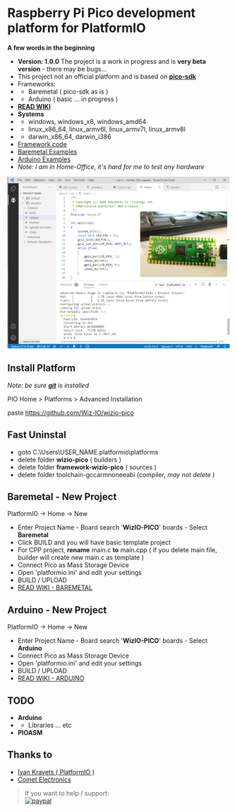 # Raspberry Pi Pico development platform for PlatformIO

**A few words in the beginning**
* **Version: 1.0.0** The project is a work in progress and is **very beta version** - there may be bugs...
* This project not an official platform and is based on [**pico-sdk**](https://github.com/raspberrypi/pico-sdk)
* Frameworks:
* * Baremetal ( pico-sdk as is ) 
* * Arduino ( basic ... in progress )
* [**READ WIKI**](https://github.com/Wiz-IO/wizio-pico/wiki/)
* **Systems**
* * windows, windows_x8, windows_amd64
* * linux_x86_64, linux_armv6l, linux_armv7l, linux_armv8l
* * darwin_x86_64, darwin_i386
* [Framework code](https://github.com/Wiz-IO/framework-wizio-pico)
* [Baremetal Examples](https://github.com/Wiz-IO/wizio-pico/tree/main/examples/baremetal)
* [Arduino Examples](https://github.com/Wiz-IO/wizio-pico/tree/main/examples/arduino)
* _Note: I am in Home-Office, it's hard for me to test any hardware_

![pico](https://raw.githubusercontent.com/Wiz-IO/LIB/master/pico/pio-pico.jpg)

## Install Platform
_Note: be sure [**git**](https://git-scm.com/downloads) is installed_

PIO Home > Platforms > Advanced Installation 

paste https://github.com/Wiz-IO/wizio-pico

## Fast Uninstal
* goto C:\Users\USER_NAME.platformio\platforms 
* delete folder **wizio-pico** ( builders )
* delete folder **framework-wizio-pico** ( sources )
* delete folder toolchain-gccarmnoneeabi (compiler, _may not delete_ )

## Baremetal - New Project
PlatformIO -> Home -> New
* Enter Project Name - Board search '**WizIO-PICO**' boards - Select **Baremetal**
* Click BUILD and you will have basic template project
* For CPP project, **rename** main.c **to** main.cpp ( if you delete main file, builder will create new main.c as template )
* Connect Pico as Mass Storage Device
* Open 'platformio.ini' and edit your settings
* BUILD / UPLOAD
* [READ WIKI - BAREMETAL](https://github.com/Wiz-IO/wizio-pico/wiki/BAREMETAL)

## Arduino - New Project
PlatformIO -> Home -> New
* Enter Project Name - Board search '**WizIO-PICO**' boards - Select **Arduino**
* Connect Pico as Mass Storage Device
* Open 'platformio.ini' and edit your settings
* BUILD / UPLOAD
* [READ WIKI - ARDUINO](https://github.com/Wiz-IO/wizio-pico/wiki/ARDUINO)


## TODO
* **Arduino**
* * Libraries ... etc
* **PIOASM**

## Thanks to

* [Ivan Kravets ( PlatformIO )](https://platformio.org/)
* [Comet Electronics](https://www.comet.bg/en/)

>If you want to help / support:   
[![paypal](https://www.paypalobjects.com/en_US/i/btn/btn_donate_SM.gif)](https://www.paypal.com/cgi-bin/webscr?cmd=_s-xclick&hosted_button_id=ESUP9LCZMZTD6)
